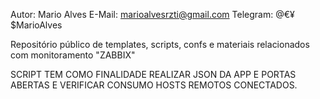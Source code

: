 Autor: Mario Alves 
E-Mail: marioalvesrzti@gmail.com
Telegram: @€¥$MarioAlves

Repositório público de templates, scripts, confs e materiais relacionados com monitoramento "ZABBIX"


SCRIPT TEM COMO FINALIDADE REALIZAR JSON DA APP E PORTAS ABERTAS E VERIFICAR CONSUMO HOSTS REMOTOS CONECTADOS.


